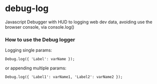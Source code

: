 debug-log
=========
Javascript Debugger with HUD to logging web dev data, avoiding use the browser console, via console.log()


### How to use the Debug logger
Logging single params:

	Debug.log({ 'Label': varName });

or appending multiple params:

	Debug.log({ 'Label1': varName1, 'Label2': varName2 });